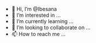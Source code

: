 - 👋 Hi, I’m @Ibesana
- 👀 I’m interested in ...
- 🌱 I’m currently learning ...
- 💞️ I’m looking to collaborate on ...
- 📫 How to reach me ...

<!---
Ibesana/Ibesana is a ✨ special ✨ repository because its `README.md` (this file) appears on your GitHub profile.
You can click the Preview link to take a look at your changes.
--->
